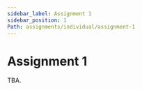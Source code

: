```yaml
---
sidebar_label: Assignment 1
sidebar_position: 1
Path: assignments/individual/assignment-1
---
```


# Assignment 1

TBA.
